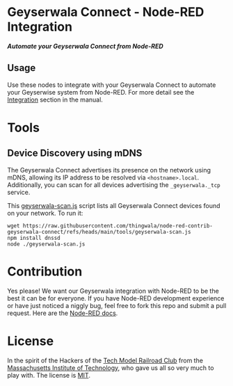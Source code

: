 Geyserwala Connect - Node-RED Integration <!-- omit in toc -->
===

***Automate your Geyserwala Connect from Node-RED***

## Usage

Use these nodes to integrate with your Geyserwala Connect to automate your Geyserwise system from Node-RED. For more detail see the [Integration](https://www.thingwala.com/geyserwala/connect/integration) section in the manual.


# Tools

## Device Discovery using mDNS

The Geyserwala Connect advertises its presence on the network using mDNS, allowing its IP address to be resolved via `<hostname>.local`. Additionally, you can scan for all devices advertising the `_geyserwala._tcp` service.

This [geyserwala-scan.js](./tools/geyserwala-scan.js) script lists all Geyserwala Connect devices found on your network. To run it:
```
wget https://raw.githubusercontent.com/thingwala/node-red-contrib-geyserwala-connect/refs/heads/main/tools/geyserwala-scan.js
npm install dnssd
node ./geyserwala-scan.js
```

# Contribution

Yes please! We want our Geyserwala integration with Node-RED to be the best it can be for everyone. If you have Node-RED development experience or have just noticed a niggly bug, feel free to fork this repo and submit a pull request. Here are the [Node-RED docs](https://nodered.org/docs/).

# License

In the spirit of the Hackers of the [Tech Model Railroad Club](https://en.wikipedia.org/wiki/Tech_Model_Railroad_Club) from the [Massachusetts Institute of Technology](https://en.wikipedia.org/wiki/Massachusetts_Institute_of_Technology), who gave us all so very much to play with. The license is [MIT](./LICENSE).

